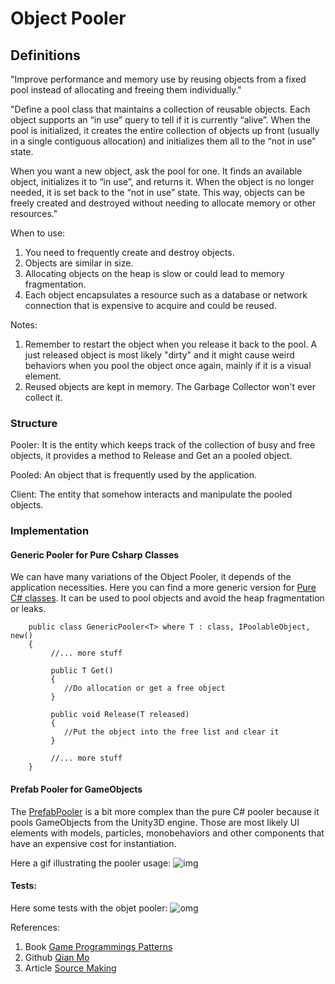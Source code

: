 
# Object Pooler

## Definitions

"Improve performance and memory use by reusing objects from a fixed pool instead of allocating and freeing them individually."

"Define a pool class that maintains a collection of reusable objects. Each object supports an “in use” query to tell if it is currently “alive”. When the pool is initialized, it creates the entire collection of objects up front (usually in a single contiguous allocation) and initializes them all to the “not in use” state.

When you want a new object, ask the pool for one. It finds an available object, initializes it to “in use”, and returns it. When the object is no longer needed, it is set back to the “not in use” state. This way, objects can be freely created and destroyed without needing to allocate memory or other resources." 

When to use: 
1. You need to frequently create and destroy objects.
2. Objects are similar in size.
3. Allocating objects on the heap is slow or could lead to memory fragmentation.
4. Each object encapsulates a resource such as a database or network connection that is expensive to acquire and could be reused.

Notes: 
1. Remember to restart the object when you release it back to the pool. A just released object is most likely "dirty" and it might cause weird behaviors when you pool the object once again, mainly if it is a visual element.
2. Reused objects are kept in memory. The Garbage Collector won't ever collect it.

### Structure

Pooler: It is the entity which keeps track of the collection of busy and free objects, it provides a method to Release and Get an a pooled object.

Pooled: An object that is frequently used by the application. 

Client: The entity that somehow interacts and manipulate the pooled objects. 

### Implementation 

#### Generic Pooler for Pure Csharp Classes

We can have many variations of the Object Pooler, it depends of the application necessities. 
Here you can find a more generic version for [Pure C# classes](https://github.com/ycarowr/DesignPatterns/blob/master/Assets/GameProgramming/ObjectPooler/Structure/GenericPooler.cs). It can be used to pool objects and avoid the heap fragmentation or leaks.

```
    public class GenericPooler<T> where T : class, IPoolableObject, new()
    {
         //... more stuff
         
         public T Get()
         {
            //Do allocation or get a free object
         }
         
         public void Release(T released)
         {
            //Put the object into the free list and clear it
         }
         
         //... more stuff
    }

```

#### Prefab Pooler for GameObjects

The [PrefabPooler](https://github.com/ycarowr/DesignPatterns/blob/master/Assets/GameProgramming/ObjectPooler/Structure/PrefabPooler.cs) is a bit more complex than the pure C# pooler because it pools GameObjects from the Unity3D engine. Those are most likely UI elements with models, particles, monobehaviors and other components that have an expensive cost for instantiation.

Here a gif illustrating the pooler usage:
![img](https://github.com/ycarowr/DesignPatterns/blob/master/Assets/GameProgramming/ObjectPooler/Structure/Tests/Images/prefab.gif)

#### Tests:

Here some tests with the objet pooler: 
![omg](https://github.com/ycarowr/DesignPatterns/blob/master/Assets/GameProgramming/ObjectPooler/Structure/Tests/Images/tdd%20generic%20pooler.GIF)


References:
1. Book [Game Programmings Patterns](https://gameprogrammingpatterns.com/object-pool.html)
2. Github [Qian Mo](https://github.com/QianMo/Unity-Design-Pattern/tree/master/Assets/Game%20Programming%20Patterns/Object%20Pool%20Pattern)
3. Article [Source Making](https://sourcemaking.com/design_patterns/object_pool)
